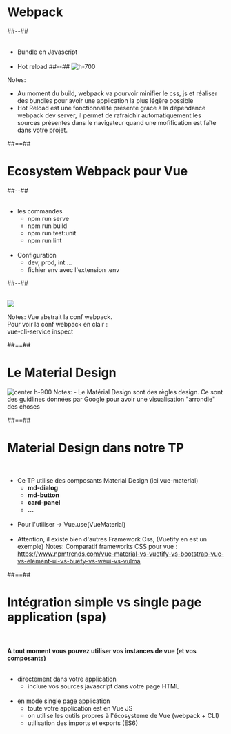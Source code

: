 <!-- .slide: class="two-column-layout" -->
# Webpack
##--##
<br><br>

- Bundle en Javascript<br><br>
- Hot reload
##--##
![h-700](assets/images/school/tool/webpack.png)

Notes:
- Au moment du build, webpack va pourvoir minifier le css, js et réaliser des bundles pour avoir une application la plus légère possible
- Hot Reload est une fonctionnalité présente grâce à la dépendance webpack dev server, il permet de rafraichir automatiquement les sources présentes dans le navigateur quand une mofification est faîte dans votre projet.

##==##

<!-- .slide: class="two-column-layout" -->
# Ecosystem Webpack pour Vue

##--##
<br><br>

- les commandes
    - npm run serve
    - npm run build
    - npm run test:unit
    - npm run lint<br><br>
- Configuration
    - dev, prod, int ...
    - fichier env avec l'extension .env

##--##
<br><br>

![](assets/images/school/tool/vue_script_package.png)

Notes:
Vue abstrait la conf webpack.<br>
Pour voir la conf webpack en clair :<br>
vue-cli-service inspect

##==##

<!-- .slide" -->
# Le Material Design
<img alt="center h-900" src="assets/images/school/tool/material_design.png">
Notes:
 - Le Matérial Design sont des règles design. Ce sont des guidlines données par Google pour avoir une visualisation "arrondie" des choses

##==##

<!-- .slide -->
# Material Design dans notre TP
<br>

- Ce TP utilise des composants Material Design (ici vue-material)
    - <b>md-dialog</b>
    - <b>md-button</b>
    - <b>card-panel</b>
    - <b>...</b><br><br>
- Pour l'utiliser -> Vue.use(VueMaterial)<br><br>
- Attention, il existe bien d'autres Framework Css, (Vuetify en est un exemple)
Notes:
Comparatif frameworks CSS pour vue :
https://www.npmtrends.com/vue-material-vs-vuetify-vs-bootstrap-vue-vs-element-ui-vs-buefy-vs-weui-vs-vulma

##==##

<!-- .slide" -->
# Intégration simple vs single page application (spa)
<br><br>
__A tout moment vous pouvez utiliser vos instances de vue (et vos composants)__
<br><br>

- directement dans votre application
    - inclure vos sources javascript dans votre page HTML<br><br>
- en mode single page application
    - toute votre application est en Vue JS
    - on utilise les outils propres à l'écosysteme de Vue (webpack + CLI)
    - utilisation des imports et exports (ES6)
